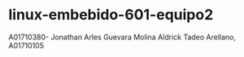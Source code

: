 # linux-embebido-601-equipo2
A01710380- Jonathan Arles Guevara Molina
Aldrick Tadeo Arellano, A01710105
